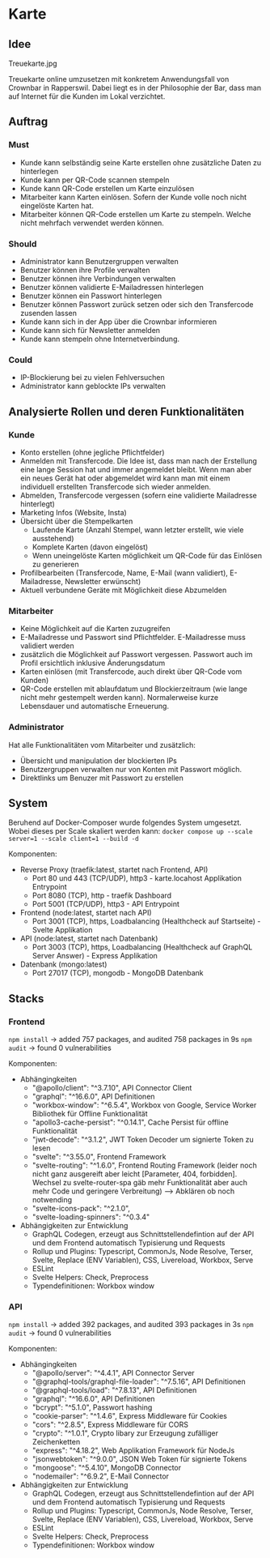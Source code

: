 # Karte

## Idee
Treuekarte.jpg

Treuekarte online umzusetzen mit konkretem Anwendungsfall von Crownbar in Rapperswil. Dabei liegt es in der Philosophie der Bar, dass man auf Internet für die Kunden im Lokal verzichtet. 

## Auftrag
### Must
 * Kunde kann selbständig seine Karte erstellen ohne zusätzliche Daten zu hinterlegen
 * Kunde kann per QR-Code scannen stempeln
 * Kunde kann QR-Code erstellen um Karte einzulösen
 * Mitarbeiter kann Karten einlösen. Sofern der Kunde volle noch nicht eingelöste Karten hat.
 * Mitarbeiter können QR-Code erstellen um Karte zu stempeln. Welche nicht mehrfach verwendet werden können.

### Should
 * Administrator kann Benutzergruppen verwalten
 * Benutzer können ihre Profile verwalten
 * Benutzer können ihre Verbindungen verwalten
 * Benutzer können validierte E-Mailadressen hinterlegen
 * Benutzer können ein Passwort hinterlegen
 * Benutzer können Passwort zurück setzen oder sich den Transfercode zusenden lassen
 * Kunde kann sich in der App über die Crownbar informieren
 * Kunde kann sich für Newsletter anmelden
 * Kunde kann stempeln ohne Internetverbindung.

### Could
 * IP-Blockierung bei zu vielen Fehlversuchen
 * Administrator kann geblockte IPs verwalten

## Analysierte Rollen und deren Funktionalitäten
### Kunde
* Konto erstellen (ohne jegliche Pflichtfelder)
* Anmelden mit Transfercode. Die Idee ist, dass man nach der Erstellung eine lange Session hat und immer angemeldet bleibt. Wenn man aber ein neues Gerät hat oder abgemeldet wird kann man mit einem individuell erstellten Transfercode sich wieder anmelden.
* Abmelden, Transfercode vergessen (sofern eine validierte Mailadresse hinterlegt)
* Marketing Infos (Website, Insta)
* Übersicht über die Stempelkarten 
    * Laufende Karte (Anzahl Stempel, wann letzter erstellt, wie viele ausstehend)
    * Komplete Karten (davon eingelöst)
    * Wenn uneingelöste Karten möglichkeit um QR-Code für das Einlösen zu generieren
* Profilbearbeiten (Transfercode, Name, E-Mail (wann validiert), E-Mailadresse, Newsletter erwünscht)
* Aktuell verbundene Geräte mit Möglichkeit diese Abzumelden

### Mitarbeiter
* Keine Möglichkeit auf die Karten zuzugreifen
* E-Mailadresse und Passwort sind Pflichtfelder. E-Mailadresse muss validiert werden
* zusätzlich die Möglichkeit auf Passwort vergessen. Passwort auch im Profil ersichtlich inklusive Änderungsdatum
* Karten einlösen (mit Transfercode, auch direkt über QR-Code vom Kunden)
* QR-Code erstellen mit ablaufdatum und Blockierzeitraum (wie lange nicht mehr gestempelt werden kann). Normalerweise kurze Lebensdauer und automatische Erneuerung.
    
### Administrator
Hat alle Funktionalitäten vom Mitarbeiter und zusätzlich:
* Übersicht und manipulation der blockierten IPs
* Benutzergruppen verwalten nur von Konten mit Passwort möglich.
* Direktlinks um Benuzer mit Passwort zu erstellen

## System
Beruhend auf Docker-Composer wurde folgendes System umgesetzt. Wobei dieses per Scale skaliert werden kann: `docker compose up --scale server=1 --scale client=1 --build -d`

Komponenten:
* Reverse Proxy (traefik:latest, startet nach Frontend, API)
    * Port 80 und 443 (TCP/UDP), http3 - karte.locahost Applikation Entrypoint
    * Port 8080 (TCP), http - traefik Dashboard
    * Port 5001 (TCP/UDP), http3 - API Entrypoint
* Frontend (node:latest, startet nach API)
    * Port 3001 (TCP), https, Loadbalancing (Healthcheck auf Startseite) - Svelte Applikation
* API (node:latest, startet nach Datenbank)
    * Port 3003 (TCP), https, Loadbalancing (Healthcheck auf GraphQL Server Answer) - Express Applikation
* Datenbank (mongo:latest)
    * Port 27017 (TCP), mongodb - MongoDB Datenbank

## Stacks
### Frontend
`npm install` -> added 757 packages, and audited 758 packages in 9s
`npm audit` -> found 0 vulnerabilities

Komponenten:
* Abhängingkeiten
    * "@apollo/client": "^3.7.10", API Connector Client
    * "graphql": "^16.6.0", API Definitionen
    * "workbox-window": "^6.5.4", Workbox von Google, Service Worker Bibliothek für Offline Funktionalität
    * "apollo3-cache-persist": "^0.14.1", Cache Persist für offline Funktionalität
    * "jwt-decode": "^3.1.2", JWT Token Decoder um signierte Token zu lesen
    * "svelte": "^3.55.0", Frontend Framework
    * "svelte-routing": "^1.6.0", Frontend Routing Framework (leider noch nicht ganz ausgereift aber leicht [Parameter, 404, forbidden]. Wechsel zu svelte-router-spa gäb mehr Funktionalität aber auch mehr Code und geringere Verbreitung)
    --> Abklären ob noch notwending
    * "svelte-icons-pack": "^2.1.0",
    * "svelte-loading-spinners": "^0.3.4"
* Abhängigkeiten zur Entwicklung
    * GraphQL Codegen, erzeugt aus Schnittstellendefintion auf der API und dem Frontend automatisch Typisierung und Requests
    * Rollup und Plugins: Typescript, CommonJs, Node Resolve, Terser, Svelte, Replace (ENV Variablen), CSS, Livereload, Workbox, Serve
    * ESLint
    * Svelte Helpers: Check, Preprocess
    * Typendefinitionen: Workbox window

### API
`npm install` -> added 392 packages, and audited 393 packages in 3s
`npm audit` -> found 0 vulnerabilities

Komponenten:
* Abhängingkeiten
    * "@apollo/server": "^4.4.1", API Connector Server
    * "@graphql-tools/graphql-file-loader": "^7.5.16", API Definitionen
    * "@graphql-tools/load": "^7.8.13", API Definitionen
    * "graphql": "^16.6.0", API Definitionen
    * "bcrypt": "^5.1.0", Passwort hashing
    * "cookie-parser": "^1.4.6", Express Middleware für Cookies
    * "cors": "^2.8.5", Express Middleware für CORS
    * "crypto": "^1.0.1", Crypto libary zur Erzeugung zufälliger Zeichenketten
    * "express": "^4.18.2", Web Applikation Framework für NodeJs
    * "jsonwebtoken": "^9.0.0", JSON Web Token für signierte Tokens
    * "mongoose": "^5.4.10", MongoDB Connector
    * "nodemailer": "^6.9.2", E-Mail Connector
* Abhängigkeiten zur Entwicklung
    * GraphQL Codegen, erzeugt aus Schnittstellendefintion auf der API und dem Frontend automatisch Typisierung und Requests
    * Rollup und Plugins: Typescript, CommonJs, Node Resolve, Terser, Svelte, Replace (ENV Variablen), CSS, Livereload, Workbox, Serve
    * ESLint
    * Svelte Helpers: Check, Preprocess
    * Typendefinitionen: Workbox window





